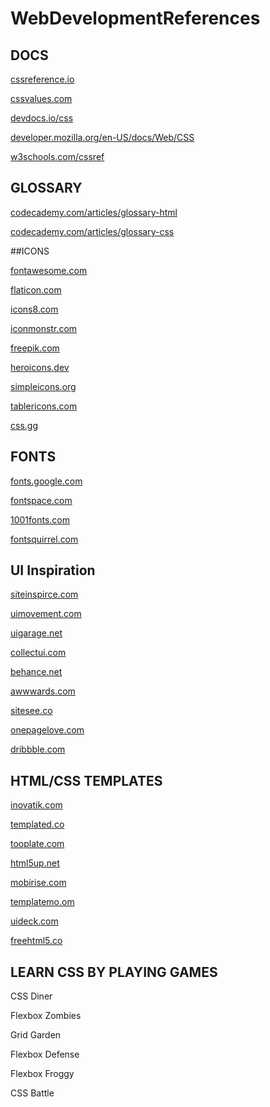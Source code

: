 # WebDevelopmentReferences

## DOCS

[cssreference.io](https://cssreference.io/)

[cssvalues.com](https://cssvalues.com/)

[devdocs.io/css](https://devdocs.io/css)

[developer.mozilla.org/en-US/docs/Web/CSS](https://developer.mozilla.org/en-US/docs/Web/CSS)

[w3schools.com/cssref](https://w3schools.com/cssref)


## GLOSSARY

[codecademy.com/articles/glossary-html](https://codecademy.com/articles/glossary-html)

[codecademy.com/articles/glossary-css](https://codecademy.com/articles/glossary-css)

##ICONS

[fontawesome.com](https://fontawesome.com)

[flaticon.com](https://flaticon.com)

[icons8.com](https://icons8.com)

[iconmonstr.com](https://iconmonstr.com)

[freepik.com](https://freepik.com)

[heroicons.dev](https://heroicons.dev)

[simpleicons.org](https://simpleicons.orgv)

[tablericons.com](https://tablericons.com)

[css.gg](https://css.gg)


## FONTS

[fonts.google.com](https://fonts.google.com)

[fontspace.com](https://fontspace.com)

[1001fonts.com](https://1001fonts.com)

[fontsquirrel.com](https://fontsquirrel.com)


## UI Inspiration

[siteinspirce.com](https://siteinspirce.com)

[uimovement.com](https://uimovement.com)

[uigarage.net](https://uigarage.net)

[collectui.com](https://collectui.com)

[behance.net](https://behance.net)

[awwwards.com](https://awwwards.com)

[sitesee.co](https://sitesee.co)

[onepagelove.com](https://onepagelove.com)

[dribbble.com](https://dribbble.com)


## HTML/CSS TEMPLATES

[inovatik.com](https://inovatik.com)

[templated.co](https://templated.co)

[tooplate.com](https://tooplate.com)

[html5up.net](https://html5up.net)

[mobirise.com](https://mobirise.com)

[templatemo.om](https://templatemo.om)

[uideck.com](https://uideck.com)

[freehtml5.co](https://freehtml5.co)


## LEARN CSS BY PLAYING GAMES

CSS Diner

Flexbox Zombies

Grid Garden

Flexbox Defense

Flexbox Froggy

CSS Battle
